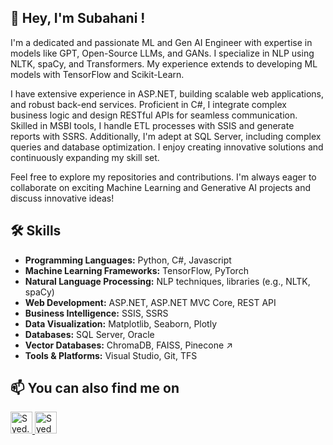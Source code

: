 ## 👋 Hey, I'm Subahani !
I'm a dedicated and passionate ML and Gen AI Engineer with expertise in models like GPT, Open-Source LLMs, and GANs. I specialize in NLP using NLTK, spaCy, and Transformers. My experience extends to developing ML models with TensorFlow and Scikit-Learn. 

I have extensive experience in ASP.NET, building scalable web applications, and robust back-end services. Proficient in C#, I integrate complex business logic and design RESTful APIs for seamless communication. Skilled in MSBI tools, I handle ETL processes with SSIS and generate reports with SSRS. Additionally, I'm adept at SQL Server, including complex queries and database optimization. I enjoy creating innovative solutions and continuously expanding my skill set. 

Feel free to explore my repositories and contributions. I'm always eager to collaborate on exciting Machine Learning and Generative AI projects and discuss innovative ideas!

## 🛠️ Skills
<!--
### Programming Languages:
- Python, C#, Javascript

### Machine Learning & Data Science:
- Machine Learning / Deep Learning: PyTorch 🔥, Tensorflow, Keras, Scikit-Learn 📊
- Natural Language Processing & Natural Language Understanding: HuggingFace - Transformers, NLTK, SpaCy, Gensim, OpenAI, LangChain, Llama-Index 📝

-->

- **Programming Languages:** Python, C#, Javascript
- **Machine Learning Frameworks:** TensorFlow, PyTorch
- **Natural Language Processing:** NLP techniques, libraries (e.g., NLTK, spaCy)
- **Web Development:** ASP.NET, ASP.NET MVC Core, REST API
- **Business Intelligence:** SSIS, SSRS
- **Data Visualization:** Matplotlib, Seaborn, Plotly
- **Databases:** SQL Server, Oracle
- **Vector Databases:** ChromaDB, FAISS, Pinecone ↗
- **Tools & Platforms:** Visual Studio, Git, TFS


## 📫 You can also find me on

<div align="left">  
  <a href="mailto:syed.subahani@gmail.com">
    <img src="https://img.shields.io/static/v1?message=Gmail&logo=gmail&label=&color=D14836&logoColor=white&labelColor=&style=for-the-badge" height="35" alt="Syed.Subahani | Gmail"/>
  </a>
  <a href="https://www.linkedin.com/in/syedsubahani/" rel="nofollow">
    <img src="https://img.shields.io/static/v1?message=LinkedIn&logo=linkedin&label=&color=0077B5&logoColor=white&labelColor=&style=for-the-badge" height="35" alt="SyedSubahani | LinkedIn"  />
  </a>
</div>


<!--
**SyedSubahani/SyedSubahani** is a ✨ _special_ ✨ repository because its `README.md` (this file) appears on your GitHub profile.

Here are some ideas to get you started:

- 🔭 I’m currently working on ...
- 🌱 I’m currently learning ...
- 👯 I’m looking to collaborate on ...
- 🤔 I’m looking for help with ...
- 💬 Ask me about ...
- 📫 How to reach me: ...
- 😄 Pronouns: ...
- ⚡ Fun fact: ...


- **Email:** [syed.subahani@gmail.com](mailto:syed.subahani@gmail.com)
- **LinkedIn:** [SyedSubahani](https://www.linkedin.com/in/syedsubahani)
- **Twitter:** [@syedsubahani](https://twitter.com/syedsubahani)

*Created with 💖 by [Syed Subahani](https://github.com/syedsubahani)*

-->
